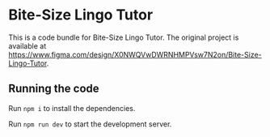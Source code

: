 
  # Bite-Size Lingo Tutor

  This is a code bundle for Bite-Size Lingo Tutor. The original project is available at https://www.figma.com/design/X0NWQVwDWRNHMPVsw7N2on/Bite-Size-Lingo-Tutor.

  ## Running the code

  Run `npm i` to install the dependencies.

  Run `npm run dev` to start the development server.
  